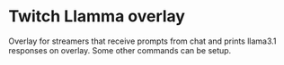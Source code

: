 # Twitch Llamma overlay

Overlay for streamers that receive prompts from chat and prints llama3.1 responses on overlay.
Some other commands can be setup.
